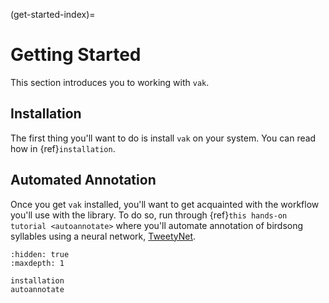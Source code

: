 (get-started-index)=

# Getting Started

This section introduces you to working with `vak`.

## Installation

The first thing you'll want to do is install `vak` on your system.
You can read how in {ref}`installation`.

## Automated Annotation

Once you get `vak` installed, you'll want to get acquainted with
the workflow you'll use with the library.
To do so, run through {ref}`this hands-on tutorial <autoannotate>`
where you'll automate annotation of birdsong syllables
using a neural network,
[TweetyNet](https://github.com/yardencsGitHub/tweetynet).

```{toctree}
:hidden: true
:maxdepth: 1

installation
autoannotate
```
